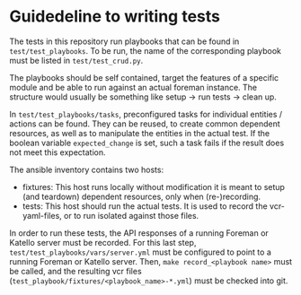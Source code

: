 Guidedeline to writing tests
===

The tests in this repository run playbooks that can be found in `test/test_playbooks`.
To be run, the name of the corresponding playbook must be listed in `test/test_crud.py`.

The playbooks should be self contained, target the features of a specific module and be able to run against an actual foreman instance.
The structure would usually be something like setup -> run tests -> clean up.

In `test/test_playbooks/tasks`, preconfigured tasks for individual entities / actions can be found.
They can be reused, to create common dependent resources, as well as to manipulate the entities in the actual test.
If the boolean variable `expected_change` is set, such a task fails if the result does not meet this expectation.

The ansible inventory contains two hosts:

- fixtures: This host runs locally without modification it is meant to setup (and teardown) dependent resources, only when (re-)recording.
- tests: This host should run the actual tests. It is used to record the vcr-yaml-files, or to run isolated against those files.

In order to run these tests, the API responses of a running Foreman or Katello server must be recorded.
For this last step, `test/test_playbooks/vars/server.yml` must be configured to point to a running Foreman or Katello server.
Then, `make record_<playbook name>` must be called, and the resulting vcr files (`test_playbook/fixtures/<playbook_name>-*.yml`) must be checked into git.
